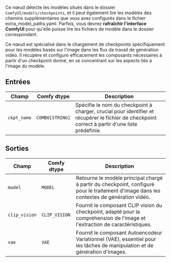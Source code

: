 Ce nœud détecte les modèles situés dans le dossier `ComfyUI/models/checkpoints`, et il peut également lire les modèles des chemins supplémentaires que vous avez configurés dans le fichier extra_model_paths.yaml. Parfois, vous devrez **rafraîchir l'interface ComfyUI** pour qu'elle puisse lire les fichiers de modèle dans le dossier correspondant.

Ce nœud est spécialisé dans le chargement de checkpoints spécifiquement pour les modèles basés sur l'image dans les flux de travail de génération vidéo. Il récupère et configure efficacement les composants nécessaires à partir d'un checkpoint donné, en se concentrant sur les aspects liés à l'image du modèle.

## Entrées

| Champ      | Comfy dtype | Description                                                                       |
|------------|-------------|-----------------------------------------------------------------------------------|
| `ckpt_name`| `COMBO[STRING]` | Spécifie le nom du checkpoint à charger, crucial pour identifier et récupérer le fichier de checkpoint correct à partir d'une liste prédéfinie. |

## Sorties

| Champ     | Comfy dtype | Description                                                                                   |
|-----------|-------------|-----------------------------------------------------------------------------------------------|
| `model`   | `MODEL`     | Retourne le modèle principal chargé à partir du checkpoint, configuré pour le traitement d'image dans les contextes de génération vidéo. |
| `clip_vision` | `CLIP_VISION` | Fournit le composant CLIP vision du checkpoint, adapté pour la compréhension de l'image et l'extraction de caractéristiques. |
| `vae`     | `VAE`       | Fournit le composant Autoencodeur Variationnel (VAE), essentiel pour les tâches de manipulation et de génération d'images. |
